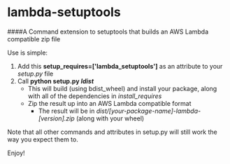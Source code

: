 # lambda-setuptools
####A Command extension to setuptools that builds an AWS Lambda compatible zip file

Use is simple:

1. Add this **setup_requires=['lambda_setuptools']** as an attribute to your _setup.py_ file
2. Call **python setup.py _ldist_**
    * This will build (using bdist_wheel) and install your package, along with all of the dependencies in _install_requires_
    * Zip the result up into an AWS Lambda compatible format
        * The result will be in _dist/[your-package-name]-lambda-[version].zip_ (along with your wheel)

Note that all other commands and attributes in setup.py will still work the way you expect them to.

Enjoy!

